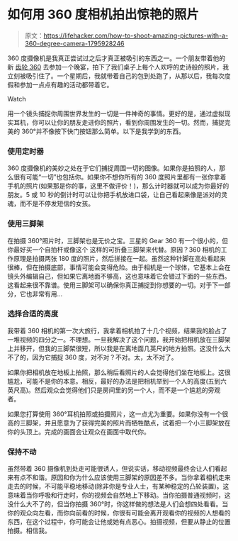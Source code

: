 # 如何用 360 度相机拍出惊艳的照片

> 原文：<https://lifehacker.com/how-to-shoot-amazing-pictures-with-a-360-degree-camera-1795928246>

360 度摄像机是我真正尝试过之后才真正被吸引的东西之一。一个朋友带着他的新 [齿轮 360](http://www.samsung.com/us/mobile/virtual-reality/gear-360/gear-360-sm-r210nzwaxar/) 去参加一个晚宴，拍下了我们桌子上每个人欢呼的史诗般的照片，我立刻被吸引住了。一个星期后，我就带着自己的包到处跑了，从那以后，我每次度假和参加一点点有趣的活动都带着它。

Watch

用一个镜头捕捉你周围世界发生的一切是一件神奇的事情。更好的是，通过虚拟现实耳机，你可以让你的朋友走进你的照片，看到你周围发生的一切。然而，捕捉完美的 360°并不像按下快门按钮那么简单。以下是我学到的东西。

### **使用定时器**

360 度摄像机的美妙之处在于它们捕捉周围一切的图像。如果你是拍照的人，那么很有可能“一切”也包括你。如果你不想你所有的 360 度照片里都有一张你拿着手机的照片(如果那是你的事，这里不做评价！)，那么计时器就可以成为你最好的朋友。5 或 10 秒的倒计时可以让你把手机放进口袋，让自己看起来像是派对的灵魂，而不是不停发短信的女孩。

### **使用三脚架**

在拍摄 360°照片时，三脚架也是无价之宝。三星的 Gear 360 有一个很小的，但你最好买一个自拍杆或像这个 这样的可折叠三脚架来代替。原因？360 相机的工作原理是拍摄两张 180 度的照片，然后拼接在一起。虽然这种针脚在高处看起来很棒，但在拍摄底部，事情可能会变得危险。由于相机是一个球体，它基本上会在镜头外编辑自己，但如果它离地面不够高，这也意味着它会错过下面的一些东西。这看起来很不靠谱。使用三脚架可以确保你真正捕捉到你想要的一切。对于下一部分，它也非常有用…

### **选择合适的高度**

我带着 360 相机的第一次大旅行，我拿着相机拍了十几个视频，结果我的脸占了一堆视频的四分之一。不理想。一旦我解决了这个问题，我开始把相机放在三脚架上并移开，但我的三脚架很短，所以我是在离地面几英尺的地方拍照。这没什么大不了的，因为它捕捉 360 度，对不对？不对。太，太不对了。

如果你把相机放在地板上拍照，那么稍后看照片的人会觉得他们坐在地板上。这很尴尬，可能不是你的本意。相反，最好的办法是把相机举到一个人的高度(五到六英尺高)。然后观众会觉得他们只是房间里的另一个人，而不是一个尴尬的旁观者。

如果您打算使用 360°耳机拍照或拍摄照片，这一点尤为重要。如果你没有一个很高的三脚架，并且愿意为了获得完美的照片而牺牲酷点，试着把一个小三脚架放在你的头顶上。完成的画面会让观众在画面中取代你。

### **保持不动**

虽然带着 360 摄像机到处走可能很诱人，但说实话，移动视频最终会让人们看起来有点不和谐。原因和你为什么应该使用三脚架的原因差不多。当你拿着相机走来走去的时候，不可能平稳地移动(除非你是专业人士，有某种稳定的凸轮装置)。这意味着当你呼吸和行走时，你的视频会自然地上下移动。当你拍摄普通视频时，这没什么大不了的，但当你拍摄 360°时，你这样做的想法是人们会想四处看看。当你的观众向左看，而你向前看的时候，你很有可能会离开观看你的视频的人想看的东西，在这个过程中，你可能会让他或她有点恶心。拍摄视频，但要从静止的位置拍摄。相信我。